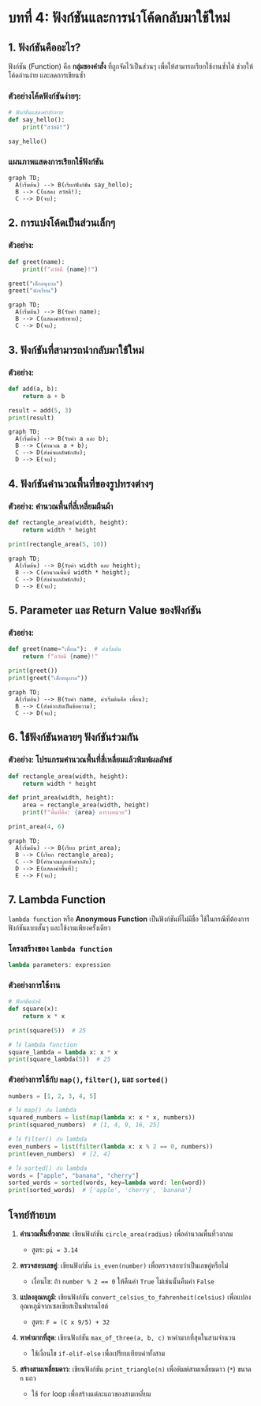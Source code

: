<!-- toc -->

# บทที่ 4: ฟังก์ชันและการนำโค้ดกลับมาใช้ใหม่

## 1. ฟังก์ชันคืออะไร?

ฟังก์ชัน (Function) คือ **กลุ่มของคำสั่ง** ที่ถูกจัดไว้เป็นส่วนๆ เพื่อให้สามารถเรียกใช้งานซ้ำได้ ช่วยให้โค้ดอ่านง่าย และลดการเขียนซ้ำ

### ตัวอย่างโค้ดฟังก์ชันง่ายๆ:

```python
# ฟังก์ชันแสดงคำทักทาย
def say_hello():
    print("สวัสดี!")

say_hello()
```

### แผนภาพแสดงการเรียกใช้ฟังก์ชัน

```mermaid
graph TD;
  A(เริ่มต้น) --> B(เรียกฟังก์ชัน say_hello);
  B --> C(แสดง สวัสดี!);
  C --> D(จบ);
```

## 2. การแบ่งโค้ดเป็นส่วนเล็กๆ

### ตัวอย่าง:

```python
def greet(name):
    print(f"สวัสดี {name}!")

greet("เด็กอนุบาล")
greet("นักเรียน")
```

```mermaid
graph TD;
  A(เริ่มต้น) --> B(รับค่า name);
  B --> C(แสดงคำทักทาย);
  C --> D(จบ);
```

## 3. ฟังก์ชันที่สามารถนำกลับมาใช้ใหม่

### ตัวอย่าง:

```python
def add(a, b):
    return a + b

result = add(5, 3)
print(result)
```

```mermaid
graph TD;
  A(เริ่มต้น) --> B(รับค่า a และ b);
  B --> C(คำนวณ a + b);
  C --> D(ส่งค่าผลลัพธ์กลับ);
  D --> E(จบ);
```

## 4. ฟังก์ชันคำนวณพื้นที่ของรูปทรงต่างๆ

### ตัวอย่าง: คำนวณพื้นที่สี่เหลี่ยมผืนผ้า

```python
def rectangle_area(width, height):
    return width * height

print(rectangle_area(5, 10))
```

```mermaid
graph TD;
  A(เริ่มต้น) --> B(รับค่า width และ height);
  B --> C(คำนวณพื้นที่ width * height);
  C --> D(ส่งค่าผลลัพธ์กลับ);
  D --> E(จบ);
```

## 5. Parameter และ Return Value ของฟังก์ชัน

### ตัวอย่าง:

```python
def greet(name="เพื่อน"):  # ค่าเริ่มต้น
    return f"สวัสดี {name}!"

print(greet())
print(greet("เด็กอนุบาล"))
```

```mermaid
graph TD;
  A(เริ่มต้น) --> B(รับค่า name, ค่าเริ่มต้นคือ เพื่อน);
  B --> C(ส่งค่ากลับเป็นข้อความ);
  C --> D(จบ);
```

## 6. ใช้ฟังก์ชันหลายๆ ฟังก์ชันร่วมกัน

### ตัวอย่าง: โปรแกรมคำนวณพื้นที่สี่เหลี่ยมแล้วพิมพ์ผลลัพธ์

```python
def rectangle_area(width, height):
    return width * height

def print_area(width, height):
    area = rectangle_area(width, height)
    print(f"พื้นที่คือ: {area} ตารางหน่วย")

print_area(4, 6)
```

```mermaid
graph TD;
  A(เริ่มต้น) --> B(เรียก print_area);
  B --> C(เรียก rectangle_area);
  C --> D(คำนวณและส่งค่ากลับ);
  D --> E(แสดงค่าพื้นที่);
  E --> F(จบ);
```

## 7. Lambda Function

`lambda function` หรือ **Anonymous Function** เป็นฟังก์ชันที่ไม่มีชื่อ ใช้ในกรณีที่ต้องการฟังก์ชันแบบสั้นๆ และใช้งานเพียงครั้งเดียว

### โครงสร้างของ `lambda function`

```python
lambda parameters: expression
```

### ตัวอย่างการใช้งาน

```python
# ฟังก์ชันปกติ
def square(x):
    return x * x

print(square(5))  # 25

# ใช้ lambda function
square_lambda = lambda x: x * x
print(square_lambda(5))  # 25
```

### ตัวอย่างการใช้กับ `map()`, `filter()`, และ `sorted()`

```python
numbers = [1, 2, 3, 4, 5]

# ใช้ map() กับ lambda
squared_numbers = list(map(lambda x: x * x, numbers))
print(squared_numbers)  # [1, 4, 9, 16, 25]

# ใช้ filter() กับ lambda
even_numbers = list(filter(lambda x: x % 2 == 0, numbers))
print(even_numbers)  # [2, 4]

# ใช้ sorted() กับ lambda
words = ["apple", "banana", "cherry"]
sorted_words = sorted(words, key=lambda word: len(word))
print(sorted_words)  # ['apple', 'cherry', 'banana']
```

## **โจทย์ท้ายบท**

1. **คำนวณพื้นที่วงกลม**: เขียนฟังก์ชัน `circle_area(radius)` เพื่อคำนวณพื้นที่วงกลม

   - สูตร: `pi = 3.14`

2. **ตรวจสอบเลขคู่**: เขียนฟังก์ชัน `is_even(number)` เพื่อตรวจสอบว่าเป็นเลขคู่หรือไม่

   - เงื่อนไข: ถ้า `number % 2 == 0` ให้คืนค่า `True` ไม่เช่นนั้นคืนค่า `False`

3. **แปลงอุณหภูมิ**: เขียนฟังก์ชัน `convert_celsius_to_fahrenheit(celsius)` เพื่อแปลงอุณหภูมิจากเซลเซียสเป็นฟาเรนไฮต์

   - สูตร: `F = (C x 9/5) + 32`

4. **หาค่ามากที่สุด**: เขียนฟังก์ชัน `max_of_three(a, b, c)` หาค่ามากที่สุดในสามจำนวน

   - ใช้เงื่อนไข `if-elif-else` เพื่อเปรียบเทียบค่าทั้งสาม

5. **สร้างสามเหลี่ยมดาว**: เขียนฟังก์ชัน `print_triangle(n)` เพื่อพิมพ์สามเหลี่ยมดาว (`*`) ขนาด `n` แถว

   - ใช้ `for` loop เพื่อสร้างแต่ละแถวของสามเหลี่ยม
